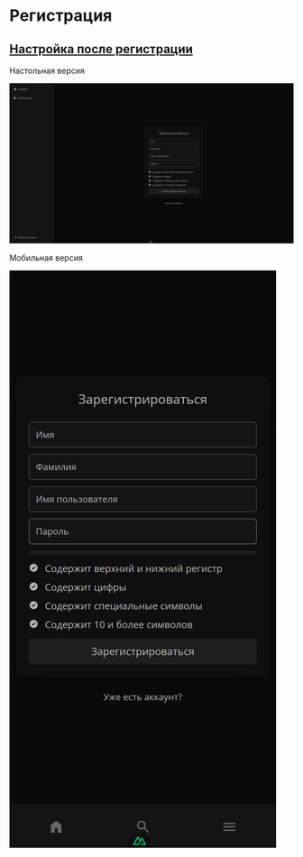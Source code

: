 # Регистрация

## [Настройка после регистрации](setup/README.md)

Настольная версия

<img src="./desktop.png" />

Мобильная версия

<img src="./mobile.png" />
